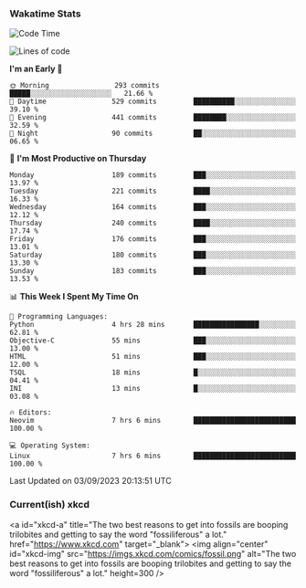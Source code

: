 ### Wakatime Stats
<!--START_SECTION:waka-->
![Code Time](http://img.shields.io/badge/Code%20Time-1%2C940%20hrs%2059%20mins-blue)

![Lines of code](https://img.shields.io/badge/From%20Hello%20World%20I%27ve%20Written-829.6%20thousand%20lines%20of%20code-blue)

**I'm an Early 🐤** 

```text
🌞 Morning                293 commits         █████░░░░░░░░░░░░░░░░░░░░   21.66 % 
🌆 Daytime                529 commits         ██████████░░░░░░░░░░░░░░░   39.10 % 
🌃 Evening                441 commits         ████████░░░░░░░░░░░░░░░░░   32.59 % 
🌙 Night                  90 commits          ██░░░░░░░░░░░░░░░░░░░░░░░   06.65 % 
```
📅 **I'm Most Productive on Thursday** 

```text
Monday                   189 commits         ███░░░░░░░░░░░░░░░░░░░░░░   13.97 % 
Tuesday                  221 commits         ████░░░░░░░░░░░░░░░░░░░░░   16.33 % 
Wednesday                164 commits         ███░░░░░░░░░░░░░░░░░░░░░░   12.12 % 
Thursday                 240 commits         ████░░░░░░░░░░░░░░░░░░░░░   17.74 % 
Friday                   176 commits         ███░░░░░░░░░░░░░░░░░░░░░░   13.01 % 
Saturday                 180 commits         ███░░░░░░░░░░░░░░░░░░░░░░   13.30 % 
Sunday                   183 commits         ███░░░░░░░░░░░░░░░░░░░░░░   13.53 % 
```


📊 **This Week I Spent My Time On** 

```text
💬 Programming Languages: 
Python                   4 hrs 28 mins       ████████████████░░░░░░░░░   62.81 % 
Objective-C              55 mins             ███░░░░░░░░░░░░░░░░░░░░░░   13.00 % 
HTML                     51 mins             ███░░░░░░░░░░░░░░░░░░░░░░   12.00 % 
TSQL                     18 mins             █░░░░░░░░░░░░░░░░░░░░░░░░   04.41 % 
INI                      13 mins             █░░░░░░░░░░░░░░░░░░░░░░░░   03.08 % 

🔥 Editors: 
Neovim                   7 hrs 6 mins        █████████████████████████   100.00 % 

💻 Operating System: 
Linux                    7 hrs 6 mins        █████████████████████████   100.00 % 
```


 Last Updated on 03/09/2023 20:13:51 UTC
<!--END_SECTION:waka-->

### Current(ish) xkcd
<a id="xkcd-a" title="The two best reasons to get into fossils are booping trilobites and getting to say the word "fossiliferous" a lot." href="https://www.xkcd.com" target="_blank">
        <img align="center" id="xkcd-img" src="https://imgs.xkcd.com/comics/fossil.png" alt="The two best reasons to get into fossils are booping trilobites and getting to say the word "fossiliferous" a lot." height=300 />
</a>
